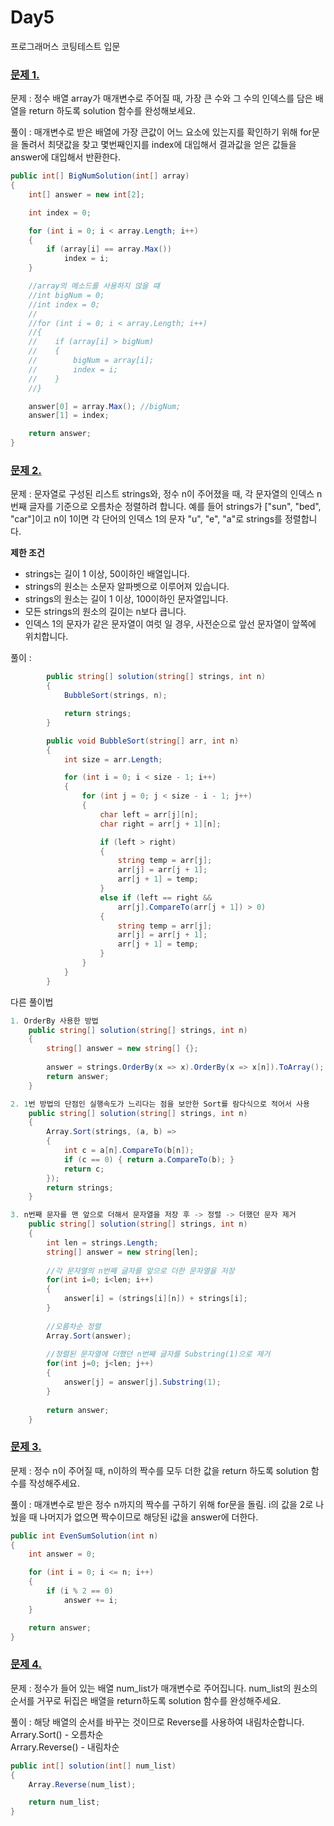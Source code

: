# Day5
프로그래머스 코팅테스트 입문

### [문제 1.](https://school.programmers.co.kr/learn/courses/30/lessons/120899)
문제 : 정수 배열 array가 매개변수로 주어질 때, 가장 큰 수와 그 수의 인덱스를 담은 배열을 return 하도록 solution 함수를 완성해보세요.

풀이 : 매개변수로 받은 배열에 가장 큰값이 어느 요소에 있는지를 확인하기 위해 for문을 돌려서 최댓값을 찾고 몇번째인지를 index에 대입해서 결과값을 얻은 값들을 answer에 대입해서 반환한다.
```cs
public int[] BigNumSolution(int[] array)
{
    int[] answer = new int[2];

    int index = 0;

    for (int i = 0; i < array.Length; i++)
    {
        if (array[i] == array.Max())
            index = i;
    }

    //array의 메소드를 사용하지 않을 떄
    //int bigNum = 0;
    //int index = 0;
    //
    //for (int i = 0; i < array.Length; i++)
    //{
    //    if (array[i] > bigNum)
    //    {
    //        bigNum = array[i];
    //        index = i;
    //    }    
    //}

    answer[0] = array.Max(); //bigNum;
    answer[1] = index;

    return answer;
}
```

### [문제 2.](https://school.programmers.co.kr/learn/courses/30/lessons/12915)
문제 : 문자열로 구성된 리스트 strings와, 정수 n이 주어졌을 때, 각 문자열의 인덱스 n번째 글자를 기준으로 오름차순 정렬하려 합니다. 예를 들어 strings가 ["sun", "bed", "car"]이고 n이 1이면 각 단어의 인덱스 1의 문자 "u", "e", "a"로 strings를 정렬합니다.  

**제한 조건**
- strings는 길이 1 이상, 50이하인 배열입니다.
- strings의 원소는 소문자 알파벳으로 이루어져 있습니다.
- strings의 원소는 길이 1 이상, 100이하인 문자열입니다.
- 모든 strings의 원소의 길이는 n보다 큽니다.
- 인덱스 1의 문자가 같은 문자열이 여럿 일 경우, 사전순으로 앞선 문자열이 앞쪽에 위치합니다.

풀이 : 
```cs
        public string[] solution(string[] strings, int n)
        {
            BubbleSort(strings, n);

            return strings;
        }

        public void BubbleSort(string[] arr, int n)
        {
            int size = arr.Length;

            for (int i = 0; i < size - 1; i++)
            {
                for (int j = 0; j < size - i - 1; j++)
                {
                    char left = arr[j][n];
                    char right = arr[j + 1][n];

                    if (left > right)
                    {
                        string temp = arr[j];
                        arr[j] = arr[j + 1];
                        arr[j + 1] = temp;
                    }
                    else if (left == right &&
                        arr[j].CompareTo(arr[j + 1]) > 0)
                    {
                        string temp = arr[j];
                        arr[j] = arr[j + 1];
                        arr[j + 1] = temp;
                    }
                }
            }
        }
```

다른 풀이법
```cs
1. OrderBy 사용한 방법
    public string[] solution(string[] strings, int n)
    {
        string[] answer = new string[] {};
        
        answer = strings.OrderBy(x => x).OrderBy(x => x[n]).ToArray();
        return answer;
    }

2. 1번 방법의 단점인 실행속도가 느리다는 점을 보안한 Sort를 람다식으로 적어서 사용
    public string[] solution(string[] strings, int n)
    {
        Array.Sort(strings, (a, b) =>
        {
            int c = a[n].CompareTo(b[n]);
            if (c == 0) { return a.CompareTo(b); }
            return c;
        });
        return strings;
    }

3. n번째 문자를 맨 앞으로 더해서 문자열을 저장 후 -> 정렬 -> 더했던 문자 제거
    public string[] solution(string[] strings, int n)
    {
        int len = strings.Length;
        string[] answer = new string[len];
        
        //각 문자열의 n번째 글자를 앞으로 더한 문자열을 저장
        for(int i=0; i<len; i++)
        {
            answer[i] = (strings[i][n]) + strings[i];
        }
        
        //오름차순 정렬
        Array.Sort(answer);
        
        //정렬된 문자열에 더했던 n번째 글자를 Substring(1)으로 제거
        for(int j=0; j<len; j++)
        {
            answer[j] = answer[j].Substring(1);
        }
        
        return answer;
    }
```

### [문제 3.](https://school.programmers.co.kr/learn/courses/30/lessons/120831)
문제 : 정수 n이 주어질 때, n이하의 짝수를 모두 더한 값을 return 하도록 solution 함수를 작성해주세요.

풀이 : 매개변수로 받은 정수 n까지의 짝수를 구하기 위해 for문을 돌림. 
i의 값을 2로 나눴을 때 나머지가 없으면 짝수이므로 해당된 i값을 answer에 더한다.
```cs
public int EvenSumSolution(int n)
{
    int answer = 0;

    for (int i = 0; i <= n; i++)
    {
        if (i % 2 == 0)
            answer += i;
    }

    return answer;
}
```

### [문제 4.](https://school.programmers.co.kr/learn/courses/30/lessons/120821)
문제 : 정수가 들어 있는 배열 num_list가 매개변수로 주어집니다. num_list의 원소의 순서를 거꾸로 뒤집은 배열을 return하도록 solution 함수를 완성해주세요.

풀이 : 해당 배열의 순서를 바꾸는 것이므로 Reverse를 사용하여 내림차순합니다.  
Arrary.Sort() - 오름차순  
Arrary.Reverse() - 내림차순
```cs
public int[] solution(int[] num_list)
{
    Array.Reverse(num_list);

    return num_list;
}
```